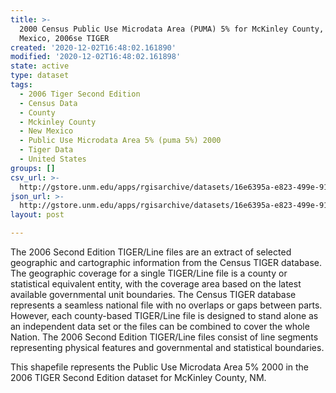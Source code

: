 ```yaml
---
title: >-
  2000 Census Public Use Microdata Area (PUMA) 5% for McKinley County, New
  Mexico, 2006se TIGER
created: '2020-12-02T16:48:02.161890'
modified: '2020-12-02T16:48:02.161898'
state: active
type: dataset
tags:
  - 2006 Tiger Second Edition
  - Census Data
  - County
  - Mckinley County
  - New Mexico
  - Public Use Microdata Area 5% (puma 5%) 2000
  - Tiger Data
  - United States
groups: []
csv_url: >-
  http://gstore.unm.edu/apps/rgisarchive/datasets/16e6395a-e823-499e-917f-66d545c2ff0a/tgr2006se_mcki_puma5.derived.csv
json_url: >-
  http://gstore.unm.edu/apps/rgisarchive/datasets/16e6395a-e823-499e-917f-66d545c2ff0a/tgr2006se_mcki_puma5.derived.json
layout: post

---
```

The 2006 Second Edition TIGER/Line files are an extract of selected geographic and cartographic information from the Census TIGER database.  The geographic coverage for a single TIGER/Line file is a county or statistical equivalent entity, with the coverage area based on the latest available governmental unit boundaries. The Census TIGER database represents a seamless national file with no overlaps or gaps between parts.  However, each county-based TIGER/Line file is designed to stand alone as an independent data set or the files can be combined to cover the whole Nation.  The 2006 Second Edition  TIGER/Line files consist of line segments representing physical features and governmental and statistical boundaries.  

This shapefile represents the Public Use Microdata Area 5% 2000 in the 2006 TIGER Second Edition dataset for McKinley County, NM.
